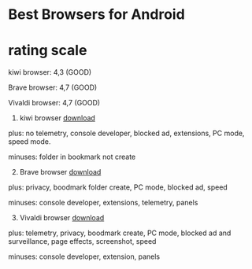 # Best Browsers for Android

# rating scale
kiwi browser: 4,3 (GOOD)

Brave browser: 4,7 (GOOD)

Vivaldi browser: 4,7 (GOOD)

1. kiwi browser [download](https://play.google.com/store/apps/details?id=com.kiwibrowser.browser)

plus:
no telemetry, console developer, blocked ad, extensions, PC mode, speed mode.

minuses:
folder in bookmark not create

2. Brave browser [download](https://play.google.com/store/apps/details?id=com.brave.browser)

plus:
privacy, boodmark folder create, PC mode, blocked ad, speed

minuses:
console developer, extensions, telemetry, panels

3. Vivaldi browser [download](https://play.google.com/store/apps/details?id=com.vivaldi.browser)

plus:
telemetry, privacy, boodmark create, PC mode, blocked ad and surveillance, page effects, screenshot, speed

minuses:
console developer, extension, panels

